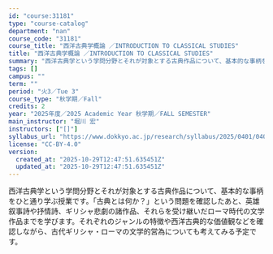 ```yaml
---
id: "course:31181"
type: "course-catalog"
department: "nan"
course_code: "31181"
course_title: "西洋古典学概論 ／INTRODUCTION TO CLASSICAL STUDIES"
title: "西洋古典学概論 ／INTRODUCTION TO CLASSICAL STUDIES"
summary: "西洋古典学という学問分野とそれが対象とする古典作品について、基本的な事柄をひと通り学ぶ授業です。「古典とは何か？」という問題を確認したあと、英雄叙事詩や抒情詩、ギリシャ悲劇の諸作品、それらを受け継いだローマ時代の文学作品までを学びます。それ…"
tags: []
campus: ""
term: ""
period: "火3／Tue 3"
course_type: "秋学期／Fall"
credits: 2
year: "2025年度／2025 Academic Year 秋学期／FALL SEMESTER"
main_instructor: "堀川 宏"
instructors: ["[]"]
syllabus_url: "https://www.dokkyo.ac.jp/research/syllabus/2025/0401/0401_31181_ja_JP.html"
license: "CC-BY-4.0"
version:
  created_at: "2025-10-29T12:47:51.635451Z"
  updated_at: "2025-10-29T12:47:51.635451Z"
---
```

西洋古典学という学問分野とそれが対象とする古典作品について、基本的な事柄をひと通り学ぶ授業です。「古典とは何か？」という問題を確認したあと、英雄叙事詩や抒情詩、ギリシャ悲劇の諸作品、それらを受け継いだローマ時代の文学作品までを学びます。それぞれのジャンルの特徴や西洋古典的な価値観などを確認しながら、古代ギリシャ・ローマの文学的営為についても考えてみる予定です。
